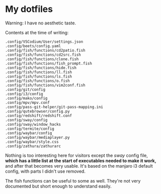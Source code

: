 # My dotfiles

Warning: I have no aesthetic taste.

Contents at the time of writing:

```
.config/VSCodium/User/settings.json
.config/beets/config.yaml
.config/fish/functions/cd2patio.fish
.config/fish/functions/cd2src.fish
.config/fish/functions/clone.fish
.config/fish/functions/fish_prompt.fish
.config/fish/functions/hide.fish
.config/fish/functions/ll.fish
.config/fish/functions/ls.fish
.config/fish/functions/o.fish
.config/fish/functions/vim2conf.fish
.config/git/config
.config/i3/config
.config/mako/config
.config/mpv/mpv.conf
.config/pass-git-helper/git-pass-mapping.ini
.config/qutebrowser/config.py
.config/redshift/redshift.conf
.config/sway/config
.config/sway/window_hacks
.config/termite/config
.config/waybar/config
.config/waybar/mediaplayer.py
.config/waybar/style.css
.config/zathura/zathurarc
```

Nothing is too interesting here for visitors except the _sway_ config file,
**which has a little list at the start of executables needed to make it work,**
and after that becomes very usable.
It's based on the manjaro i3 default config, with parts I didn't use removed.

The fish functions can be useful to some as well. They're not very documented
but short enough to understand easily.

